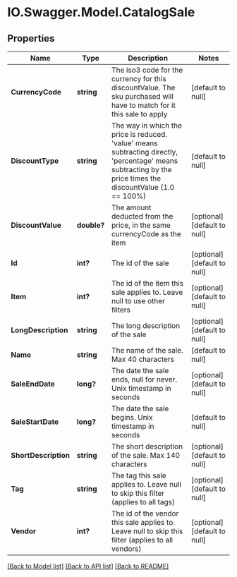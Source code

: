# IO.Swagger.Model.CatalogSale
## Properties

Name | Type | Description | Notes
------------ | ------------- | ------------- | -------------
**CurrencyCode** | **string** | The iso3 code for the currency for this discountValue.  The sku purchased will have to match for it this sale to apply | [default to null]
**DiscountType** | **string** | The way in which the price is reduced. &#39;value&#39; means subtracting directly, &#39;percentage&#39; means subtracting by the price times the discountValue (1.0 &#x3D;&#x3D; 100%) | [default to null]
**DiscountValue** | **double?** | The amount deducted from the price, in the same currencyCode as the item | [optional] [default to null]
**Id** | **int?** | The id of the sale | [optional] [default to null]
**Item** | **int?** | The id of the item this sale applies to.  Leave null to use other filters | [optional] [default to null]
**LongDescription** | **string** | The long description of the sale | [optional] [default to null]
**Name** | **string** | The name of the sale.  Max 40 characters | [default to null]
**SaleEndDate** | **long?** | The date the sale ends, null for never.  Unix timestamp in seconds | [optional] [default to null]
**SaleStartDate** | **long?** | The date the sale begins.  Unix timestamp in seconds | [default to null]
**ShortDescription** | **string** | The short description of the sale.  Max 140 characters | [optional] [default to null]
**Tag** | **string** | The tag this sale applies to.  Leave null to skip this filter (applies to all tags) | [optional] [default to null]
**Vendor** | **int?** | The id of the vendor this sale applies to.  Leave null to skip this filter (applies to all vendors) | [optional] [default to null]

[[Back to Model list]](../README.md#documentation-for-models) [[Back to API list]](../README.md#documentation-for-api-endpoints) [[Back to README]](../README.md)

